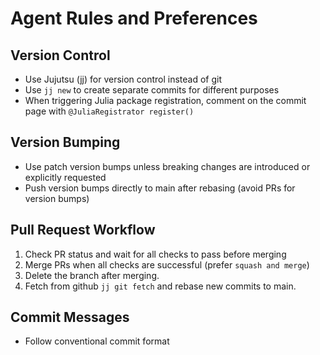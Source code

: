 # Agent Rules and Preferences

## Version Control
- Use Jujutsu (jj) for version control instead of git
- Use `jj new` to create separate commits for different purposes
- When triggering Julia package registration, comment on the commit page with `@JuliaRegistrator register()`

## Version Bumping
- Use patch version bumps unless breaking changes are introduced or explicitly requested
- Push version bumps directly to main after rebasing (avoid PRs for version bumps)

## Pull Request Workflow
1. Check PR status and wait for all checks to pass before merging
2. Merge PRs when all checks are successful (prefer `squash and merge`)
3. Delete the branch after merging.
4. Fetch from github `jj git fetch` and rebase new commits to main.

## Commit Messages
- Follow conventional commit format
